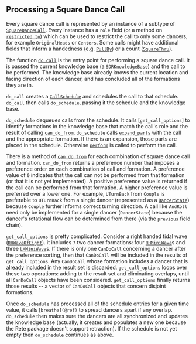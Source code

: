 ## Processing a Square Dance Call

Every square dance call is represented by an instance of a subtype of
[`SquareDanceCall`](@ref).  Every instance has a `role` field
(or a method on [`restricted_to`](@ref)) which can be used to
restrict the call to only some dancers, for example `OriginalHeads` or
`Centers`.  Some calls might have additional fields that inform a
handedness (e.g. [`PullBy`](@ref)) or a count ([`SquareThru`](@ref)).

The function [`do_call`](@ref) is the entry point for performing a
square dance call.  It is passed the current knowledge base (a
[`SDRKnowledgeBase`](@ref)) and the call to be performed.  The
knowledge base already knows the current location and facing direction
of each dancer, and has concluded all of the formations they are in.

`do_call` creates a [`CallSchedule`](@ref) and schedules the call to
that schedule. `do_call` then calls `do_schedule`, passing it the
schedule and the knowledge base.

`do_schedule` dequeues calls from the schedule.  It calls
[`get_call_options`] to identify formations in the knowledge base that
match the call's role and the result of calling [`can_do_from`](@ref).
`do_schedule` calls [`expand_parts`](@ref) with the call and the
appropriate formation.  If there is an expansion, those parts are
placed in the schedule.  Otherwise [`perform`](@ref) is called to
perform the call.

There is a method of [`can_do_from`](@ref) for each combination of
square dance call and formation.  `can_do_from` returns a preference
number that imposes a preference order on each combination of call and
formation.  A preference value of `0` indicates that the call can not
be performed from that formation (or that it is not yet implemented).
A positive preference value is returned if the call can be performed
from that formation.  A higher preference value is preferred over a
lower one.  For example, `UTurnBack` from `Couple` is preferable to
`UTurnBack` from a single dancer (represented as a
[`DancerState`](@ref)) because `Couple` further informs correct turning
direction.  A call like `AndRoll` need only be implemented for a
single dancer (`DancerState`) because the dancer's rotational flow can
be determined from there (via the `previous` field chain).

`get_call_options` is pretty complicated.  Consider a right handed
tidal wave ([`RHWaveOfEight`](@ref)).  it includes `7` two dancer
formations: four [`RHMiniWave`](@ref)s and three
[`LHMiniWave`](@ref)s.  If there is only one `CanDoCall` concerning a
dancer after the preference sorting, then that `CanDoCall` will be
included in the results of `get_call_options`.  Any `CanDoCall` whose
formation includes a dancer that is already included in the result set
is discarded.  `get_call_options` loops over these two operations:
adding to the result set and eliminating overlaps, until all
`CanDoCall` objects have been considered.  `get_call_options` finally
returns those results -- a vector of `CanDoCall` objects that concern
disjoint formations.

Once `do_schedule` has processed all of the schedule entries for a
given time value, it calls [`breathe](@ref)` to spread dancers apart
if any overlap.  `do_schedule` then makes sure the dancers are all
synchronized and updates the knowledge base (actually, it creates and
populates a new one because the Rete package doesn't support
retraction).  If the schedule is not yet empty then `do_schedule`
continues as above.


